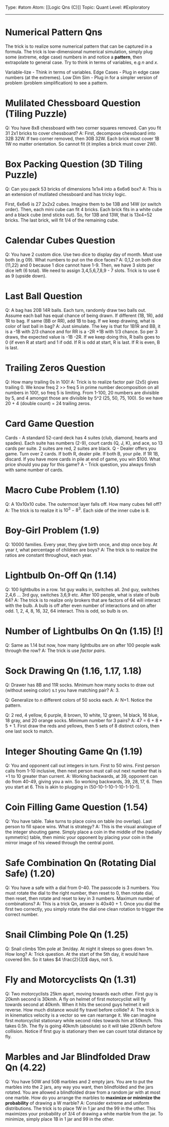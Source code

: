 Type: #atom
Atom: [[Logic Qns (C)]]
Topic: Quant 
Level: #Exploratory 

----
# Numerical Pattern Qns

The trick is to realize some numerical pattern that can be captured in a formula. The trick is low-dimensional numerical simulation, simply plug some (extreme, edge case) numbers in and notice a **pattern**, then extrapolate to general case. Try to think in terms of variables, e.g $n$ and $x$.

Variable-lize - Think in terms of variables.
Edge Cases - Plug in edge case numbers (at the extremes).
Low Dim Sim - Plug in for a simpler version of problem (problem simplification) to see a pattern.

# Mulilated Chessboard Question (Tiling Puzzle)

Q: You have 8x8 chessboard with two corner squares removed. Can you fit 31 2x1 bricks to cover chessboard?
A: First, decompose chessboard into 32B 32W. If two corner removed, then 30B 32W. Each brick must cover 1B 1W no matter orientation. So cannot fit (it implies a brick must cover 2W).

# Box Packing Question (3D Tiling Puzzle)

Q: Can you pack 53 bricks of dimensions 1x1x4 into a 6x6x6 box?
A: This is an extension of mutilated chessboard and has tricky logic.

First, 6x6x6 is 27 2x2x2 cubes. Imagine them to be 13B and 14W (or switch order). Then, each mini cube can fit 4 bricks. Each brick fits in a white cube and a black cube (end sticks out). So, for 13B and 13W, that is 13x4=52 bricks. The last brick, will fit 1/4 of the remaining cube.

# Calendar Cubes Question 

Q: You have 2 custom dice. Use two dice to display day of month. Must use both (e.g 09). What numbers to put on the dice faces?
A: 0,1,2 on both dice (11,22) and 0 because 1 dice cannot have 1-9. Then, we have 3 slots per dice left  (6 total). We need to assign 3,4,5,6,7,8,9 - 7 slots. Trick is to use 6 as 9 (upside down). 

# Last Ball Question

Q: A bag has 20B 14R balls. Each turn, randomly draw two balls out. Assume each ball has equal chance of being drawn. If different (1B, 1R), add 1R to bag. If same (BB or RR), add 1B to bag. If we keep drawing, what is color of last ball in bag?
A: Just simulate. The key is that for 1B1R and BB, it is a -1B with 2/3 chance and for RR is a -2R +1B with 1/3 chance. So per 3 draws, the expected value is -1B -2R. If we keep doing this, R balls goes to 0 (if even R at start) and 1 if odd. If R is odd at start, R is last. If R is even, B is last.

# Trailing Zeros Question

Q: How many trailing 0s in 100!
A: Trick is to realize factor pair (2x5) gives trailing 0. We know freq 2 >> freq 5 in prime number decomposition on all numbers in 100!, so freq 5 is limiting. From 1-100, 20 numbers are divisible by 5, and 4 amongst those are divisible by 5^2 (25, 50, 75, 100). So we have 20 + 4 (double count) = 24 trailing zeros.

# Card Game Question

Cards - A standard 52-card deck has 4 suites (club, diamond, hearts and spades). Each suite has numbers (2-9), court cards (Q, J, K), and ace, so 13 cards per suite. 2 suites are red, 2 suites are black.
Q - Dealer offers you game. Turn over 2 cards. If both R, dealer pile. If both B, your pile. If 1R 1B, discard. If you have more cards in pile at end of game, you win $100. What price should you pay for this game?
A - Trick question, you always finish with same number of cards.

# Macro Cube Problem (1.10)

Q: A 10x10x10 cube. The outermost layer falls off. How many cubes fell off?
A: The trick is to realize it is $10^3 - 8^3$. Each side of the inner cube is $8$.

# Boy-Girl Problem (1.9)

Q: 10000 families. Every year, they give birth once, and stop once boy. At year $t$, what percentage of children are boys?
A: The trick is to realize the ratios are constant throughout, each year.

# Lightbulb On-Off Qn (1.14)

Q: 100 lightbulbs in a row. 1st guy walks in, switches all. 2nd guy, switches 2,4,6 ... 3rd guy, switches 3,6,9 etc. After 100 people, what is state of bulb 64?
A: The trick is to realize only brokers that are factors of 64 will interact with the bulb. A bulb is off after even number of interactions and on after odd. 1, 2, 4, 8, 16, 32, 64 interact. This is odd, so bulb is on.

# Number of Lightbulbs On Qn (1.15) [!]

Q: Same as 1.14 but now, how many lightbulbs are on after 100 people walk through the row?
A: The trick is use *factor pairs*. 

# Sock Drawing Qn (1.16, 1.17, 1.18)

Q: Drawer has 8B and 11R socks. Minimum how many socks to draw out (without seeing color) s.t you have matching pair?
A: 3. 

Q: Generalize to $n$ different colors of 50 socks each.
A: N+1. Notice the pattern.

Q:  2 red, 4 yellow, 6 purple, 8 brown, 10 white, 12 green, 14 black, 16 blue, 18 gray, and 20 orange socks. Minimum number for 3 pairs?
A: 47 = 6 + 8 * 5 + 1. First draw the reds and yellows, then 5 sets of 8 distinct colors, then one last sock to match.

# Integer Shouting Game Qn (1.19)

Q: You and opponent call out integers in turn. First to 50 wins. First person calls from 1-10 inclusive, then next person must call out next number that is +1 to 10 greater than current.
A: Working backwards, at 39, opponent can do from 40-49, giving you a win. So working backwards, 39, 28, 17, 6. Then you start at 6. This is akin to plugging in (50-10-1-10-1-10-1-10-1).

# Coin Filling Game Question (1.54)

Q: You have table. Take turns to place coins on table (no overlap). Last person to fill space wins. What is strategy?
A: This is the visual analogue of the integer shouting game. Simply place a coin in the middle of the (radially symmetric) table, then mimic your opponent by placing your coin in the mirror image of his viewed through the central point.

# Safe Combination Qn (Rotating Dial Safe) (1.20)

Q: You have a safe with a dial from 0-40. The passcode is 3 numbers. You must rotate the dial to the right number, then reset to 0, then rotate dial, then reset, then rotate and reset to key in 3 numbers. Maximum number of combinations?
A: This is a trick Qn, answer is 40x40 + 1. Once you dial the first two correctly, you simply rotate the dial one clean rotation to trigger the correct number.

# Snail Climbing Pole Qn (1.25)

Q: Snail climbs 10m pole at 3m/day. At night it sleeps so goes down 1m. How long?
A: Trick question. At the start of the 5th day, it would have covered 8m. So it takes $4 \frac{2}{3}$ days, not $5$.

# Fly and Motorcyclists Qn (1.31)

Q: Two motorcyclists 25km apart, moving towards each other. First guy is 20kmh second is 30kmh. A fly on helmet of first motorcyclist will fly towards second at 40kmh. When it hits the second guys helmet it will reverse. How much distance would fly travel before collide?
A: The trick is in kinematics velocity is a vector so we can rearrange it. We can imagine first motorcyclist stationary while second rides towards him at 50km/h. This takes 0.5h. The fly is going 40km/h (absolute) so it will take 20km/h before collision. Notice if first guy is stationary then we can count total distance by fly.

# Marbles and Jar Blindfolded Draw Qn (4.22)

Q: You have 50W and 50B marbles and 2 empty jars. You are to put the marbles into the 2 jars, any way you want, then blindfolded and the jars rotated. You are allowed a blindfolded draw from a random jar with at most one marble. How do you arrange the marbles to **maximize or minimize the probability** of drawing a W marble?
A: Consider extreme and uniform distributions. The trick is to place 1W in 1 jar and the 99 in the other. This maximizes your probability of $3/4$ of drawing a white marble from the jar. To minimize, simply place 1B in 1 jar and 99 in the other.